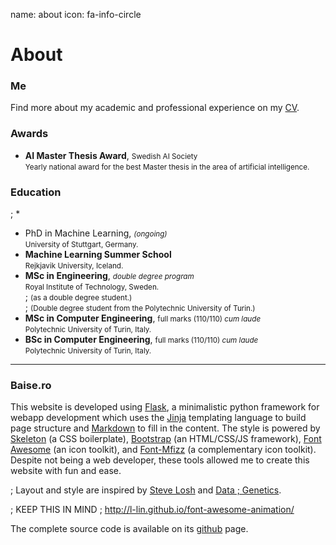 name: about
icon: fa-info-circle

# About

### Me

Find more about my academic and professional experience on my [<span
class="icon fa fa-file-pdf-o fa-lg"></span> CV][cv].

[cv]: /static/docs/cv_baisero.pdf

### Awards

 * <span class="icon fa-li fa fa-dot-circle-o fa-fw"></span> 
 **AI Master Thesis Award**, <small>Swedish AI Society</small> <br>
 <small>Yearly national award for the best Master thesis in the area of
 artificial intelligence.</small>

### Education

 ; * <span class="icon fa-li fa fa-spinner fa-pulse fa-fw"></span> 
 * <span class="icon fa-li fa fa-spinner fa-spin fa-fw"></span> 
 PhD in Machine Learning, <small>*(ongoing)*</small> <br>
 <small>University of Stuttgart, Germany.</small>
 * <span class="icon fa-li fa fa-dot-circle-o fa-fw"></span> 
 **Machine Learning Summer School** <br>
 <small>Rejkjavik University, Iceland.</small>
 * <span class="icon fa-li fa fa-dot-circle-o fa-fw"></span> 
 **MSc in Engineering**, <small>*double degree program*</small> <br>
 <small>Royal Institute of Technology, Sweden.</small> <br>
 ; <small>(as a double degree student.)</small> <br>
 ; <small>(Double degree student from the Polytechnic University of Turin.)</small> <br>
 * <span class="icon fa-li fa fa-dot-circle-o fa-fw"></span> 
 **MSc in Computer Engineering**, <small>full marks (110/110) *cum laude*</small> <br>
 <small>Polytechnic University of Turin, Italy.</small>
 * <span class="icon fa-li fa fa-dot-circle-o fa-fw"></span> 
 **BSc in Computer Engineering**, <small>full marks (110/110) *cum laude*</small> <br>
 <small>Polytechnic University of Turin, Italy.</small>

---

### Baise.ro

This website is developed using [Flask][flask], a minimalistic python framework
for webapp development which uses the [Jinja][jinja] templating language to
build page structure and [Markdown][markdown] to fill in the content.  The
style is powered by [Skeleton][skeleton] (a CSS boilerplate),
[Bootstrap][bootstrap] (an HTML/CSS/JS framework), [Font Awesome][fontawesome]
(an icon toolkit), and [Font-Mfizz][fontmfizz] (a complementary icon toolkit).
Despite not being a web developer, these tools allowed me to create this
website with fun and ease.

; Layout and style are inspired by [Steve Losh][slosh] and [Data
; Genetics][datagen].

; KEEP THIS IN MIND
; http://l-lin.github.io/font-awesome-animation/

The complete source code is available on its [<span class="icon fa fa-github-alt
fa-lg"></span> github][baise.ro] page.

[flask]: http://flask.pocoo.org "Flask"
[jekyll]: http://jekyllrb.com "Jekyll"
[skeleton]: http://getskeleton.com/ "Skeleton"
[bootstrap]: http://getbootstrap.com "Bootstrap"
[fontawesome]: http://fortawesome.github.io/Font-Awesome/ "Font Awesome"
[fontmfizz]: http://fizzed.com/oss/font-mfizz
[markdown]: http://daringfireball.net/projects/markdown/syntax "Markdown"
[liquid]: http://liquidmarkup.org "Liquid"
[jinja]: http://jinja.pocoo.org "Jinja"
[slosh]: https://stevelosh.com "Steve Losh"
[datagen]: http://datagenetics.com/blog "Data Genetics"
[baise.ro]: https://github.com/abaisero/baise.ro "Baise.ro repository"
